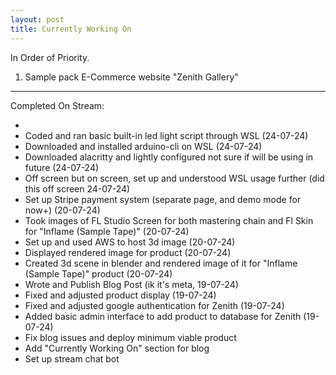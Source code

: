 ```yaml
---
layout: post
title: Currently Working On
---
```


In Order of Priority.

1. Sample pack E-Commerce website "Zenith Gallery"

---

Completed On Stream:



- 
- Coded and ran basic built-in led light script through WSL (24-07-24)
- Downloaded and installed arduino-cli on WSL (24-07-24)
- Downloaded alacritty and lightly configured not sure if will be using in future (24-07-24)
- Off screen but on screen, set up and understood WSL usage further (did this off screen 24-07-24)
- Set up Stripe payment system (separate page, and demo mode for now+) (20-07-24)
- Took images of FL Studio Screen for both mastering chain and Fl Skin for "Inflame (Sample Tape)" (20-07-24)
- Set up and used AWS to host 3d image (20-07-24)
- Displayed rendered image for product (20-07-24)
- Created 3d scene in blender and rendered image of it for "Inflame (Sample Tape)" product (20-07-24)
- Wrote and Publish Blog Post (ik it's meta, 19-07-24)
- Fixed and adjusted product display (19-07-24)
- Fixed and adjusted google authentication for Zenith (19-07-24)
- Added basic admin interface to add product to database for Zenith (19-07-24)
- Fix blog issues and deploy minimum viable product
- Add "Currently Working On" section for blog
- Set up stream chat bot
